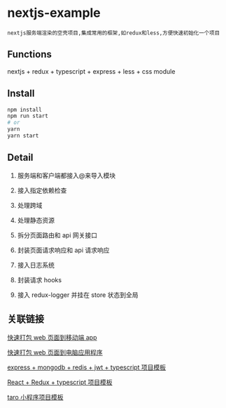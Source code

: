 # nextjs-example

`nextjs服务端渲染的空壳项目,集成常用的框架,如redux和less,方便快速初始化一个项目`

## Functions

nextjs + redux + typescript + express + less + css module

## Install

```bash
npm install
npm run start
# or
yarn
yarn start
```

## Detail

1. 服务端和客户端都接入@来导入模块

2. 接入指定依赖检查

3. 处理跨域

4. 处理静态资源

5. 拆分页面路由和 api 网关接口

6. 封装页面请求响应和 api 请求响应

7. 接入日志系统

8. 封装请求 hooks

9. 接入 redux-logger 并挂在 store 状态到全局

## 关联链接

[快速打包 web 页面到移动端 app](https://github.com/zhoushoujian/cordova-template)

[快速打包 web 页面到电脑应用程序](https://github.com/zhoushoujian/electron-template)

[express + mongodb + redis + jwt + typescript 项目模板](https://github.com/zhoushoujian/typescript-express-templates)

[React + Redux + typescript 项目模板](https://github.com/zhoushoujian/typescript-react-templates)

[taro 小程序项目模板](https://github.com/zhoushoujian/taro)
